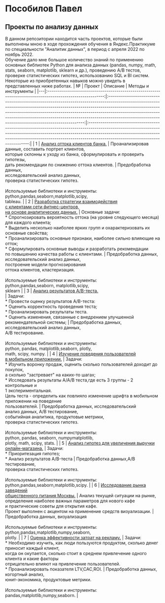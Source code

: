 # Пособилов Павел

## Проекты по анализу данных

  В данном репозитории находится часть проектов, которые были выполнены мною в ходе прохождения обучения в Яндекс.Практикуме по специальности "Аналитик данных",
  в период с апреля 2022 по ноябрь 2022.   
  Обучение дало мне большое количество знаний по применению основных библиотек Python для анализа данных (pandas, numpy, math, stats, seaborn, matplotlib, sklearn и др.), проведению A/B тестов, проверке статистических гипотез, использованию SQL и BI систем. Некоторые из приобретенных навыков можно увидеть в представленных ниже работах. 
| № |                                                    Проект                                                   |                                                                                                                                                                                          Описание                                                                                                                                                                                          |                                                                                                                                    Методы и инструменты                                                                                                                                    |
|---|:-----------------------------------------------------------------------------------------------------------:|:------------------------------------------------------------------------------------------------------------------------------------------------------------------------------------------------------------------------------------------------------------------------------------------------------------------------------------------------------------------------------------------:|:------------------------------------------------------------------------------------------------------------------------------------------------------------------------------------------------------------------------------------------------------------------------------------------:|
| 1 | [Анализ оттока клиентов банка.](https://github.com/PaulPosobilov/Portfolio/blob/main/1.%20Project_Bank_customer_analysis/Project_1_Bank_customer_analysis.ipynb)                                                                               | Проанализировав данные, составить портрет клиентов, <br>которые склонны к уходу из банка, сформулировать и проверить гипотезы,<br>дать рекомендации по снижению оттока клиентов.                                                                                                                                                                                                           | Предобработка данных,<br>исследовательский анализ данных,<br>проверка статистических гипотез.<br><br>Используемые библиотеки и инструменты:<br>python,pandas,seaborn,matplotlib,scipy,<br>tableau.                                                                                         |
| 2 | [Разработка стратегии взаимодействия<br>с клиентами сети фитнес-центров, <br>на основе аналитических данных.](https://github.com/PaulPosobilov/Portfolio/blob/main/2.%20Project_ML_fitness_club/Project_2_ML_fitness_club.ipynb) | Основные задачи:<br>* Спрогнозировать вероятность оттока (на уровне следующего месяца) для каждого клиента;<br>* Выделить несколько наиболее ярких групп и охарактеризовать их основные свойства;<br>* Проанализировать основные признаки, наиболее сильно влияющие на отток;<br>* Сформулировать основные выводы и разработать рекомендации <br>по повышению качества работы с клиентами. | Предобработка данных,<br>исследовательский анализ данных,<br>построение модели прогнозирования<br>оттока клиентов, кластеризация.<br><br>Используемые библиотеки и инструменты:<br>python,pandas,seaborn, matplotlib,scipy,<br>sklearn                                                     |
| 3 | [Анализ результатов A/B-теста.](https://github.com/PaulPosobilov/Portfolio/blob/main/3.%20Project_AB_test/Project_3_AB_test.ipynb)<br>                                                                           | Задачи: <br> * Провести оценку результатов A/B-теста:<br>   * Оценить корректность проведения теста;<br>   * Проанализировать результаты теста.<br> * Оценить изменения, связанные с внедрением улучшенной рекомендательной системы;                                                                                                                                                       | Предобработка данных,<br>исследовательский анализ данных,<br>A/B тестирование. <br><br>Используемые библиотеки и инструменты:<br>python, pandas, matplotlib,seaborn, plotly,<br>math, scipy, numpy.                                                                                        |
| 4 | [Изучение поведения пользователей<br>в мобильном приложении.](https://github.com/PaulPosobilov/Portfolio/blob/main/4.%20Project_AAB_test/project_4_AAB_test.ipynb)                                                 | Задачи:<br>* Изучить воронку продаж, оценить сколько пользователей доходит до покупок, <br>а сколько "застревает" на каких-то шагах;<br>* Исследовать результаты A/A/B теста,где есть 3 группы - 2 контрольные и <br>1 экспериментальная. <br>Цель теста - определить как повлияло изменение шрифта в мобильном приложении на поведение<br>пользователей.                                  | Предобработка данных, исследовательский<br>анализ данных, A/B тестирование, <br>событийная аналитика, продуктовые метрики, <br>проверка статистических гипотез.<br> <br>Используемые библиотеки и инструменты:<br>python, pandas, seaborn, numpymatplotlib,<br>plotly, math, scipy, stats. |
| 5 | [Анализ гипотез для увеличения выручки<br>онлайн-магазина.](https://github.com/PaulPosobilov/Portfolio/blob/main/5.%20Project_onlinestore_AB_test/project_5_onlinestore_AB_test.ipynb)                                                   | Задачи:<br>* Приоритезация гипотез;<br>* Анализ результатов A/B-теста                                                                                                                                                                                                                                                                                                                      | Предобработка данных,A/B тестирование, <br>проверка статистических гипотез.<br><br>Используемые библиотеки и инструменты:<br>python,pandas,seaborn,matplotlib,scipy.                                                                                                                       |
| 6 | [Исследование рынка заведений<br>общественного питания Москвы.](https://github.com/PaulPosobilov/Portfolio/blob/main/6.%20Project_catering_market/project_6_catering_market.ipynb)                                               | Анализ текущей ситуации на рынке, определение наиболее важных параметров для нового кафе<br>и практические советы для открытия кафе.<br>Проект выполнен с акцентом на применение средств визуализации.                                                                                                                                                                                     | Предобработка данных, визуализация<br><br>Используемые библиотеки и инструменты:<br>python,pandas,matplotlib,numpy,seaborn, <br>plotly.                                                                                                                                                    |
| 7 | [Оценка эффективности затрат на рекламу.](https://github.com/PaulPosobilov/Portfolio/blob/main/7.%20Project_analysis_of_advertising_costs/project_7_analysis_of_advertising_costs.ipynb)                                                                     | Задачи:<br>* Необходимо изучить, как люди пользуются продуктом, сколько денег приносит каждый клиент, <br>когда он окупается, сколько стоит в среднем привлечение одного клиента и какие факторы <br>отрицательно влияют на привлечение пользователей.<br>* Проанализировать показателя LTV,CAC,ROI.                                                                                       | Предобработка данных, когортный анализ,<br>юнит-экономика, продуктовые метрики.<br><br>Используемые библиотеки и инструменты:<br>pandas,matplotlib,numpy,seaborn.                                                                                                                          |
